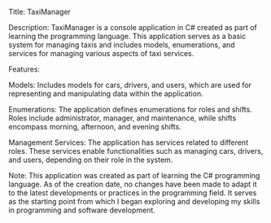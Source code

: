 Title: TaxiManager

Description:
TaxiManager is a console application in C# created as part of learning the programming language. This application serves as a basic system for managing taxis and includes models, enumerations, and services for managing various aspects of taxi services.

Features:

Models: Includes models for cars, drivers, and users, which are used for representing and manipulating data within the application.

Enumerations: The application defines enumerations for roles and shifts. Roles include administrator, manager, and maintenance, while shifts encompass morning, afternoon, and evening shifts.

Management Services: The application has services related to different roles. These services enable functionalities such as managing cars, drivers, and users, depending on their role in the system.

Note:
This application was created as part of learning the C# programming language. As of the creation date, no changes have been made to adapt it to the latest developments or practices in the programming field. It serves as the starting point from which I began exploring and developing my skills in programming and software development.
